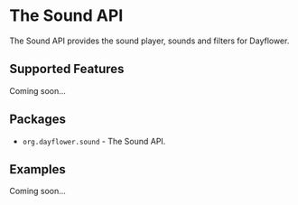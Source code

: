 The Sound API
=============
The Sound API provides the sound player, sounds and filters for Dayflower.

Supported Features
------------------
Coming soon...

Packages
--------
* `org.dayflower.sound` - The Sound API.

Examples
--------
Coming soon...